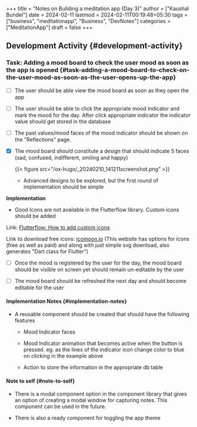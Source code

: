 +++
title = "Notes on Building a meditation app (Day 3)"
author = ["Kaushal Bundel"]
date = 2024-02-11
lastmod = 2024-02-11T00:19:48+05:30
tags = ["business", "meditationapp", "Business", "DevNotes"]
categories = ["MeditationApp"]
draft = false
+++

## Development Activity {#development-activity}


### Task: Adding a mood board to check the user mood as soon as the app is opened {#task-adding-a-mood-board-to-check-on-the-user-mood-as-soon-as-the-user-opens-up-the-app}

-  [ ] The user should be able view the mood board as soon as they open the app

-  [ ] The user should be able to click the appropriate mood indicator and mark the mood for the day. After click appropriate indicator the indicator value should get stored in the database

-  [ ] The past values/mood faces of the mood indicator should be shown on the "Reflections" page.

-  [x] The mood board should constitute a design that should indicate 5 faces (sad, confused, indifferent, smiling and happy)

    {{< figure src="/ox-hugo/_20240210_141211screenshot.png" >}}

    -   Advanced designs to be explored, but the first round of implementation should be simple

**Implementation**

-   Good Icons are not available in the Flutterflow library. Custom icons should be added

Link:  [Flutterflow: How to add custom icons](https://docs.flutterflow.io/widgets-and-components/theme-settings/typography-and-icons)

Link to download free icons: [icomoon.io](https://icomoon.io/app/#/select) (This website has options for icons (free as well as paid) and along with just simple svg download, also generates "Dart class for Flutter")

-  [ ] Once the mood is registered by the user for the day, the mood board should be visible on screen yet should remain un-editable by the user

-  [ ] The mood board should be refreshed the next day and should become editable for the user


#### Implementation Notes {#implementation-notes}

-   A reusable component should be created that should have the following features

    -   Mood Indicator faces
    
    -   Mood Indicator animation that becomes active when the button is pressed. eg. as the lines of the indicator icon change color to blue on clicking in the example above
    
    -   Action to store the information in the appropriate db table


#### Note to self {#note-to-self}

-   There is a modal component option in the component library that gives an option of creating a modal window for capturing notes. This component can be used in the future.

-   There is also a ready component for toggling the app theme
